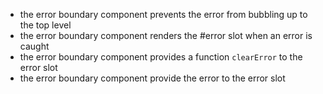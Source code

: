 - the error boundary component prevents the error from bubbling up to the top level
- the error boundary component renders the #error slot when an error is caught
- the error boundary component provides a function `clearError` to the error slot
- the error boundary component provide the error to the error slot
